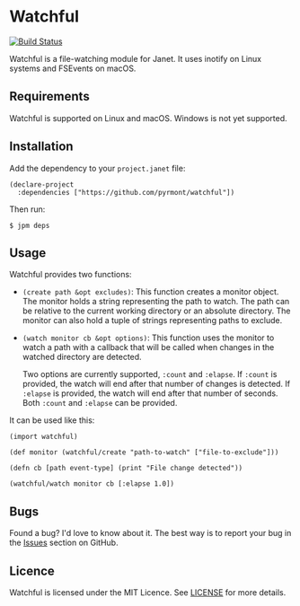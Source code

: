 # Watchful

[![Build Status][status-badge]][status-result]

[status-badge]: https://github.com/pyrmont/watchful/workflows/build/badge.svg
[status-result]: https://github.com/pyrmont/watchful/actions?query=workflow%3Abuild

Watchful is a file-watching module for Janet. It uses inotify on Linux systems
and FSEvents on macOS.

## Requirements

Watchful is supported on Linux and macOS. Windows is not yet supported.

## Installation

Add the dependency to your `project.janet` file:

```
(declare-project
  :dependencies ["https://github.com/pyrmont/watchful"])
```

Then run:

```shell
$ jpm deps
```

## Usage

Watchful provides two functions:

- `(create path &opt excludes)`: This function creates a monitor object. The
  monitor holds a string representing the path to watch. The path can be
  relative to the current working directory or an absolute directory. The
  monitor can also hold a tuple of strings representing paths to exclude.

- `(watch monitor cb &opt options)`: This function uses the monitor to watch a
  path with a callback that will be called when changes in the watched
  directory are detected.

  Two options are currently supported, `:count` and `:elapse`. If `:count` is
  provided, the watch will end after that number of changes is detected. If
  `:elapse` is provided, the watch will end after that number of seconds. Both
  `:count` and `:elapse` can be provided.


It can be used like this:

```
(import watchful)

(def monitor (watchful/create "path-to-watch" ["file-to-exclude"]))

(defn cb [path event-type] (print "File change detected"))

(watchful/watch monitor cb [:elapse 1.0])
```

## Bugs

Found a bug? I'd love to know about it. The best way is to report your bug in
the [Issues][] section on GitHub.

[Issues]: https://github.com/pyrmont/watchful/issues

## Licence

Watchful is licensed under the MIT Licence. See [LICENSE][] for more details.

[LICENSE]: https://github.com/pyrmont/watchful/blob/master/LICENSE
